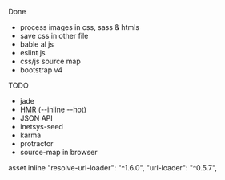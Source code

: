 Done

* process images in css, sass & htmls
* save css in other file
* bable al js
* eslint js
* css/js source map
* bootstrap v4

TODO

* jade
* HMR (--inline --hot)
* JSON API
* inetsys-seed
* karma
* protractor
* source-map in browser


asset inline
    "resolve-url-loader": "^1.6.0",
    "url-loader": "^0.5.7",